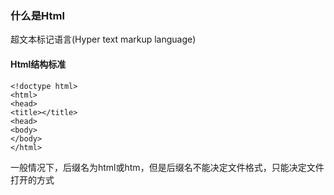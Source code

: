 ### 什么是Html

超文本标记语言\(Hyper  text markup  language\)



#### Html结构标准

```
<!doctype html>
<html>
<head>
<title></title>
<head>
<body>
</body>
</html>
```

一般情况下，后缀名为html或htm，但是后缀名不能决定文件格式，只能决定文件打开的方式



